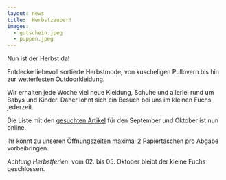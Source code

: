 ```yaml
---
layout: news
title:  Herbstzauber!
images:
  - gutschein.jpeg
  - puppen.jpeg
---
```


Nun ist der Herbst da!

Entdecke liebevoll sortierte Herbstmode, von kuscheligen Pullovern bis hin zur wetterfesten Outdoorkleidung.

Wir erhalten jede Woche viel neue Kleidung, Schuhe und allerlei rund um Babys und Kinder.
Daher lohnt sich ein Besuch bei uns im kleinen Fuchs jederzeit.

Die Liste mit den <a href="/assets/downloads/{{site.gesuchteArtikelListe}}" target="_blank">gesuchten Artikel</a> für den September und Oktober ist nun online.

Ihr könnt zu unseren Öffnungszeiten maximal 2 Papiertaschen pro Abgabe vorbeibringen.

*Achtung Herbstferien*: vom 02. bis 05. Oktober bleibt der kleine Fuchs geschlossen.



